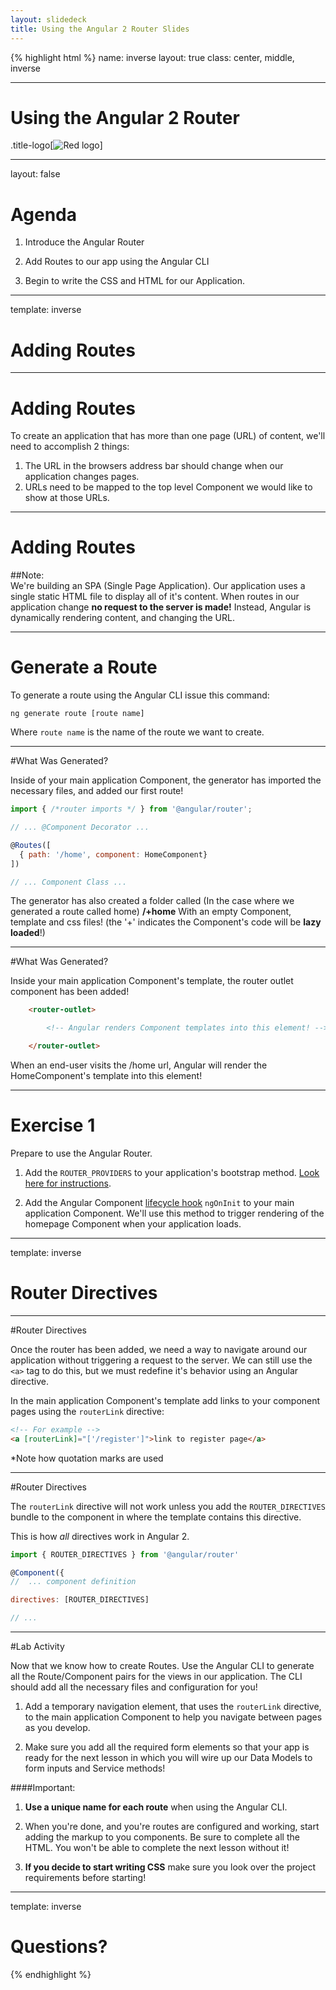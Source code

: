 ```yaml
---
layout: slidedeck
title: Using the Angular 2 Router Slides
---
```


{% highlight html %}
name: inverse
layout: true
class: center, middle, inverse

---

# Using the Angular 2 Router

.title-logo[![Red logo](/public/img/red-logo-white.svg)]

---

layout: false

# Agenda

1. Introduce the Angular Router

2. Add Routes to our app using the Angular CLI

3. Begin to write the CSS and HTML for our Application.

---

template: inverse

# Adding Routes

---
# Adding Routes

To create an application that has more than one page (URL) of content, we'll need to accomplish 2 things:

1. The URL in the browsers address bar should change when our application changes pages.
2. URLs need to be mapped to the top level Component we would like to show at those URLs.

---

# Adding Routes

##Note:<br/>
We're building an SPA (Single Page Application). Our application uses a single static HTML file to display all of it's content.
When routes in our application change **no request to the server is made!** Instead, Angular is dynamically rendering content,
and changing the URL.<br/>

---
# Generate a Route

To generate a route using the Angular CLI issue this command:

`ng generate route [route name]`<br/>

Where `route name` is the name of the route we want to create.<br/>

---
#What Was Generated?

Inside of your main application Component, the generator has imported the necessary files,
and added our first route!

```js
import { /*router imports */ } from '@angular/router';

// ... @Component Decorator ...

@Routes([
  { path: '/home', component: HomeComponent}
])

// ... Component Class ...
```

The generator has also created a folder called (In the case where we generated a route called home) **/+home**
With an empty Component, template and css files! (the '+' indicates the Component's code will be **lazy loaded**!)

---

#What Was Generated?

Inside your main application Component's template, the router outlet component has been added!
```html
	<router-outlet>

		<!-- Angular renders Component templates into this element! -->

	</router-outlet>
```
When an end-user visits the /home url, Angular will render the HomeComponent's template into this element!

---
# Exercise 1

Prepare to use the Angular Router.

1. Add the `ROUTER_PROVIDERS` to your application's bootstrap method.
[Look here for instructions](https://angular.io/docs/ts/latest/guide/router.html).

2. Add the Angular Component [lifecycle hook](https://angular.io/docs/ts/latest/guide/lifecycle-hooks.html) `ngOnInit` to your main application Component. 
We'll use this method to trigger rendering of the homepage Component when your application loads.

---

template: inverse

# Router Directives

---
#Router Directives

Once the router has been added, we need a way to navigate around our application without triggering a request to the server.
We can still use the `<a>` tag to do this, but we must redefine it's behavior using an Angular directive. <br/>

In the main application Component's template add links to your component pages
using the `routerLink` directive:
```html
<!-- For example -->
<a [routerLink]="['/register']">link to register page</a>

```
*Note how quotation marks are used

---
#Router Directives

The `routerLink` directive will not work unless you add the `ROUTER_DIRECTIVES` bundle
to the component in where the template contains this directive.

This is how *all* directives work in Angular 2.

```js
import { ROUTER_DIRECTIVES } from '@angular/router'

@Component({
//  ... component definition

directives: [ROUTER_DIRECTIVES]

// ...

```
---
#Lab Activity

Now that we know how to create Routes. Use the Angular CLI to generate all the Route/Component pairs for the
views in our application. The CLI should add all the necessary files and configuration for you!

1. Add a temporary navigation element, that uses the `routerLink` directive, to the main application Component to help you navigate between pages as you develop.

2. Make sure you add all the required form elements so that your app is ready for the next lesson in which you will
wire up our Data Models to form inputs and Service methods!

####Important:<br/>
1.  **Use a unique name for each route** when using the Angular CLI.

2. When you're done, and you're routes are configured and working, start adding the markup to you components.
Be sure to complete all the HTML. You won't be able to complete the next lesson without it!

3. **If you decide to start writing CSS** make sure you look over the project requirements before starting!

---

template: inverse

# Questions?

{% endhighlight %}

